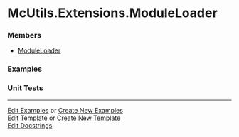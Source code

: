 # <a id="McUtils.Extensions.ModuleLoader">McUtils.Extensions.ModuleLoader</a>
    


### Members

  - [ModuleLoader](ModuleLoader/ModuleLoader.md)

### Examples



### Unit Tests



___

[Edit Examples](https://github.com/McCoyGroup/McUtils/edit/edit/ci/examples/ci/docs/McUtils/Extensions/ModuleLoader.md) or 
[Create New Examples](https://github.com/McCoyGroup/McUtils/new/edit/?filename=ci/examples/ci/docs/McUtils/Extensions/ModuleLoader.md) <br/>
[Edit Template](https://github.com/McCoyGroup/McUtils/edit/edit/ci/docs/ci/docs/McUtils/Extensions/ModuleLoader.md) or 
[Create New Template](https://github.com/McCoyGroup/McUtils/new/edit/?filename=ci/docs/templates/ci/docs/McUtils/Extensions/ModuleLoader.md) <br/>
[Edit Docstrings](https://github.com/McCoyGroup/McUtils/edit/edit/McUtils/Extensions/ModuleLoader/__init__.py?message=Update%20Docs)